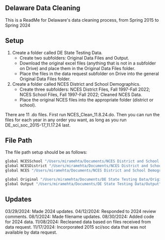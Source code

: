 
## Delaware Data Cleaning

This is a ReadMe for Delaware's data cleaning process, from Spring 2015 to Spring 2024 

## Setup
1. Create a folder called DE State Testing Data.
    -  Create two subfolders: Original Data Files and Output.
    -  Download the original excel files (anything that is not in a subfolder on Drive) and place them in the Original Data Files folder.
    -  Place the files in the data request subfolder on Drive into the general Original Data Files folder.
2. Create a folder called NCES District and School Demographics.
    - Create three subfolders: NCES District Files, Fall 1997-Fall 2022; NCES School Files, Fall 1997-Fall 2022; Cleaned NCES Data.
    - Place the original NCES files into the appropriate folder (district or school).

There are 11 .do files. First run NCES_Clean_11.8.24.do.  Then you can run the files for each year in any order you want, as long as you run DE_sci_soc_2015-17_11.17.24 last.

## File Path

The file path setup should be as follows: 

```bash
global NCESSchool "/Users/miramehta/Documents/NCES District and School Demographics/NCES School Files, Fall 1997-Fall 2022"
global NCESDistrict "/Users/miramehta/Documents/NCES District and School Demographics/NCES District Files, Fall 1997-Fall 2022"
global NCES "/Users/miramehta/Documents/NCES District and School Demographics/Cleaned NCES Data"

global Original "/Users/miramehta/Documents/DE State Testing Data/Original Data Files"
global Output "/Users/miramehta/Documents/DE State Testing Data/Output"
```
## Updates

03/29/2024: Made 2024 updates.
04/12/2024: Responded to 2024 review comments.
08/1/2024: Made filename updates.
08/30/2024: Added code for 2024 data.
11/08/2024: Recleaned data based on files received from data request.
11/17/2024: Incorporated 2015 sci/soc data that was not available by data request.
